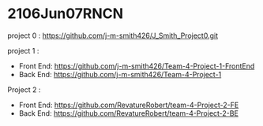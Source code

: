 # 2106Jun07RNCN
project 0 : https://github.com/j-m-smith426/J_Smith_Project0.git

project 1 :
 - Front End: https://github.com/j-m-smith426/Team-4-Project-1-FrontEnd
 - Back End: https://github.com/j-m-smith426/Team-4-Project-1

Project 2 :
 - Front End: https://github.com/RevatureRobert/team-4-Project-2-FE
 - Back End: https://github.com/RevatureRobert/team-4-Project-2-BE

